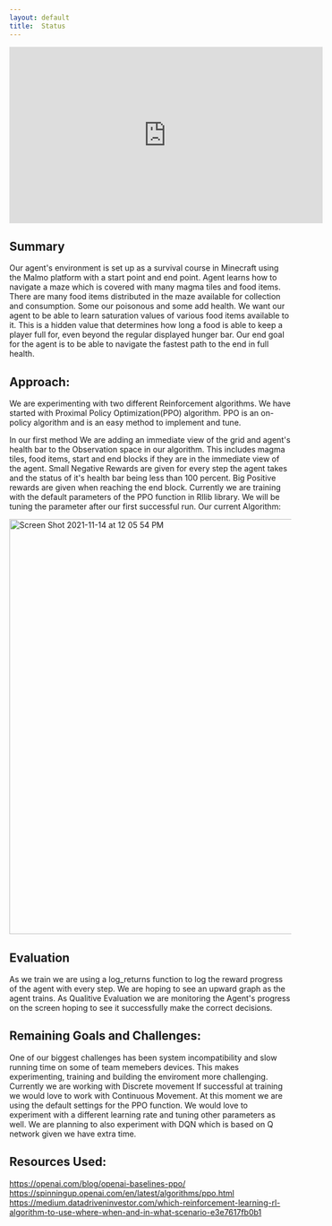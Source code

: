 ```yaml
---
layout: default
title:  Status
---
```

<iframe width="560" height="315" src="https://www.youtube.com/embed/znTW1nh2T-8" title="YouTube video player" frameborder="0" allow="accelerometer; autoplay; clipboard-write; encrypted-media; gyroscope; picture-in-picture" allowfullscreen></iframe>

## Summary
Our agent's environment is set up as a survival course in Minecraft using the Malmo platform with a start point and end point. Agent learns how to navigate a maze which is covered with many magma tiles and food items. There are many food items distributed in the maze available for collection and consumption. Some our poisonous and some add health. We want our agent to be able to learn saturation values of various food items available to it. This is a hidden value that determines how long a food is able to keep a player full for, even beyond the regular displayed hunger bar. Our end goal for the agent is to be able to navigate the fastest path to the end in full health.


## Approach:
We are experimenting with two different Reinforcement algorithms. We have started with Proximal Policy Optimization(PPO) algorithm. PPO is an on-policy algorithm and is an easy method to implement and tune.

In our first method We are adding an immediate view of the grid and agent's health bar to the Observation space in our algorithm. This includes magma tiles, food items, start and end blocks if they are in the immediate view of the agent. Small Negative Rewards are given for every step the agent takes and the status of it's health bar being less than 100 percent. Big Positive rewards are given when reaching the end block. Currently we are training with the default parameters of the PPO function in Rllib library. We will be tuning the parameter after our first successful run.
Our current Algorithm:



<img width="741" alt="Screen Shot 2021-11-14 at 12 05 54 PM" src="https://user-images.githubusercontent.com/62405418/141696775-10b495b7-5775-4ac9-bf58-fd4caa95cdd0.png">


## Evaluation
As we train we are using a log_returns function to log the reward progress of the agent with every step. We are hoping to see an upward graph as the agent trains.
As Qualitive Evaluation we are monitoring the Agent's progress on the screen hoping to see it successfully make the correct decisions.

## Remaining Goals and Challenges:
One of our biggest challenges has been system incompatibility and slow running time on some of team memebers devices. This makes experimenting, training and building the enviroment more challenging.
Currently we are working with Discrete movement If successful at training we would love to work with Continuous Movement. At this moment we are using the default settings for the PPO function. We would love to experiment with a different learning rate and tuning other parameters as well. We are planning to also experiment with DQN which is based on Q network given we have extra time.

## Resources Used:
https://openai.com/blog/openai-baselines-ppo/
https://spinningup.openai.com/en/latest/algorithms/ppo.html
https://medium.datadriveninvestor.com/which-reinforcement-learning-rl-algorithm-to-use-where-when-and-in-what-scenario-e3e7617fb0b1
